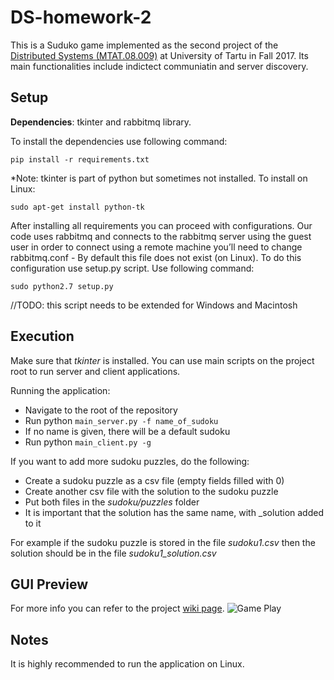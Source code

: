 # DS-homework-2

This is a Suduko game implemented as the second project of the [Distributed Systems (MTAT.08.009)](https://courses.cs.ut.ee/2017/ds/fall)
at University of Tartu in Fall 2017. Its main functionalities include indictect communiatin and server discovery.

## Setup
**Dependencies**: tkinter and rabbitmq library.

To install the dependencies use following command:

```pip install -r requirements.txt```

*Note: tkinter is part of python but sometimes not installed. To install on Linux:

```sudo apt-get install python-tk```

After installing all requirements you can proceed with configurations. Our code uses rabbitmq and connects to the rabbitmq server using the guest user in order to connect using a remote machine you’ll need to change rabbitmq.conf - By default this file does not exist (on Linux). To do this configuration use setup.py script. Use following command:

```sudo python2.7 setup.py```

//TODO: this script needs to be extended for Windows and Macintosh

## Execution

Make sure that _tkinter_ is installed. You can use main scripts on the project root to run server and client applications.

Running the application:
- Navigate to the root of the repository
- Run python ```main_server.py -f name_of_sudoku```
- If no name is given, there will be a default sudoku
- Run python ```main_client.py -g```

If you want to add more sudoku puzzles, do the following:
- Create a sudoku puzzle as a csv file (empty fields filled with 0)
- Create another csv file with the solution to the sudoku puzzle
- Put both files in the _sudoku/puzzles_ folder
- It is important that the solution has the same name, with _solution added to it

For example if the sudoku puzzle is stored in the file _sudoku1.csv_ then the solution should be in the file _sudoku1_solution.csv_

## GUI Preview
For more info you can refer to the project [wiki page](https://github.com/hannesrandow/DS-homework-2/wiki/User-Manual).
![Game Play](images/gameplay.png)

## Notes

It is highly recommended to run the application on Linux.
